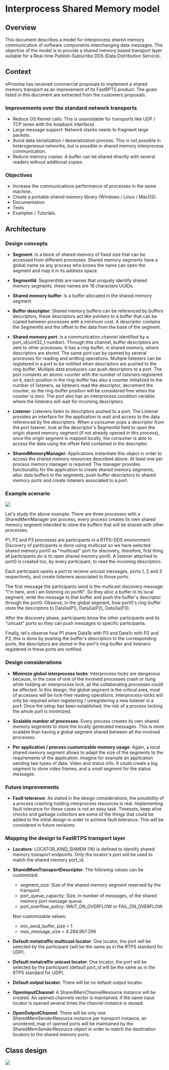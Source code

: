 # Interprocess Shared Memory model

## Overview

This document describes a model for interprocess shared memory communication  of software components interchanging data messages. The objective of the model is to provide a shared memory based transport layer suitable for a Real-time Publish-Subscribe DDS (Data Distribution Service).

## Context

eProsima has received commercial proposals to implement a shared memory transport as an improvement of its FastRPTS product. The goals listed in this document are extracted from the customers proposals.

### Improvements over the standard network transports

* Reduce OS Kernel calls: This is unavoidable for transports like UDP / TCP (even with the loopback interface).
* Large message support: Network stacks needs to fragment large packets.
* Avoid data serialization / deserialization process: This is not possible in heterogeneous networks, but is possible in shared memory interprocess communication.
* Reduce memory copies: A buffer can be shared directly with several readers without additional copies.

### Objectives 

* Increase the communications performance of processes in the same machine.
* Create a portable shared memory library (Windows / Linux / MacOS).
* Documentation.
* Tests
* Examples / Tutorials.

## Architecture

### Design concepts

* **Segment**: Is a block of shared memory of fixed size that can be accessed from different processes. Shared memory segments have a global name so any process who knows the name can open the segment and map it in its address space.

* **SegmentId**: SegmentIds are names that uniquely identify shared memory segments, these names are 16 characters UUIDs.

* **Shared memory buffer**: Is a buffer allocated in the shared memory segment. 

* **Buffer descriptor**: Shared memory buffers can be referenced by buffers descriptors, these descriptors act like pointers to a buffer that can be copied between processes with a minimum cost. A descriptor contains the SegmentId and the offset to the data from the base of the segment.

* **Shared memory port**: Is a communication channel identified by a port_id(uint32_t number). Through this channel, buffer descriptors are sent to other processes. It has a ring-buffer, in shared memory, where descriptors are stored. The same port can by opened by several processes for reading and writting operations. Multiple listeners can be registered in a port to be notified when descriptors are pushed to the ring-buffer. Multiple data producers can push descriptors to a port. The port containts an atomic counter with the number of listeners registered on it, each position in the ring-buffer has also a counter initialized to the number of listeners, as listeners read the descriptor, decrement the counter, so the ring-buffer position will be considered free when the counter is zero. The port also has an interprocess condition variable where the listeners will wait for incoming descriptors.

* **Listener**: Listeners listen to descriptors pushed to a port. The Listener provides an interface for the application to wait and access to the data referenced by the descriptors. When a consumer pops a descriptor from the port listener, look at the descriptor's SegmentId field to open the origin shared memory segment (if not already opened in this process), once the origin segment is mapped locally, the consumer is able to access the data using the offset field contained in the descriptor.

* **SharedMemoryManager**: Applications instantiate this object in order to access the shared memory resources described above. At least one per process memory manager is required. The manager provides functionality for the application to create shared memory segments, alloc data buffers in the segments, push buffer descriptors to shared memory ports and create listeners associated to a port.

### Example scenario
![](interprocess_shared_mem1.png)

Let's study the above example. There are three processes with a SharedMemManager per process, every process creates its own shared memory segment intended to store the buffers that will be shared with other processes.

P1, P2 and P3 processes are participants in a RTPS-DDS environment. Discovery of participants is done using multicast so we have selected shared memory port0 as "multicast" port for discovery, therefore, first thing all participants do is to open shared memory port0. A listener attached to port0 is created too, by every participant, to read the incoming descriptors.

Each participant opens a port to receive unicast messages, ports 1, 2 and 3 respectively, and create listeners associated to those ports.

The first message the participants send is the multicast discovery message: "I'm here, and I am listening on portN". So they alloc a buffer in its local segment, write the message to that buffer and push the buffer's descriptor through the port0. Observe, in the global segment, how port0's ring-buffer store the descriptors to Data1a(P1), Data2a(P2), Data3a(P3). 

After the discovery phase, participants know the other participants and its "unicast" ports so they can push messages to specific participants.

Finally, let's observe how P1 share Data1b with P3 and Data1c with P2 and P3, this is done by pushing the buffer's descriptors to the corresponding ports, the descriptors are stored in the port's ring-buffer and listeners registered in these ports are notified.

### Design considerations

* **Minimize global interprocess locks**: Interprocess locks are dangerous because, in the case of one of the involved processes crash or hung while holding an interprocess lock, all the collaborating processes could be affected. In this design, the global segment is the critical area, most of accesses will be lock-free reading operations. Interprocess-locks will only be required when registering / unregistering a new listener in a port. Once the setup has been established, the risk of a process locking the whole port is minimized.

* **Scalable number of processes**: Every process creates its own shared memory segments to store the locally generated messages. This is more scalable than having a global segment shared between all the involved processes. 

* **Per application / process customizable memory usage**: Again, a local shared memory segment allows to adapt the size of the segments to the requirements of the application. Imagine for example an application sending two types of data: Video and status info. It could create a big segment to store video frames, and a small segment for the status messages.

### Future improvements

* **Fault tolerance**: As stated in the design considerations, the possibility of a process crashing holding interprocess resources is real. Implementing fault tolerance for these cases is not an easy task. Timeouts, keep alive checks and garbage collectors are some of the things that could be added to the initial design in order to achieve fault tolerance. This will be considered in future revisions.

### Mapping the design to FastRTPS transport layer

* **Locators**: LOCATOR_KIND_SHMEM (16) is defined to identify shared memory transport endpoints. Only the locator's port will be used to match the shared memory port_id.

* **SharedMemTransportDescriptor**: The following values can be customized:
    * segment_size: Size of the shared memory segment reserved by the transport.
    * port_queue_capacity: Size, in number of messages, of the shared memory port message queue.
    * port_overflow_policy: WAIT_ON_OVERFLOW or FAIL_ON_OVERFLOW.

    Non customizable values:
    * min_send_buffer_size = 1
    * max_message_size = 4.294.967.296

* **Default metatraffic multicast locator**: One locator, the port will be selected by the participant (will be the same as in the RTPS standard for UDP).

* **Default metatraffic unicast locator**: One locator, the port will be selected by the participant (default port_id will be the same as in the RTPS standard for UDP).

* **Default output locator**: There will be no default output locator.

* **OpenInputChannel**: A SharedMemChannelResource instance will be created. An opened channels vector is maintained, if the same input locator is opened several times the channel instance is reused.

* **OpenOutputChannel**: There will be only one SharedMemSenderResource instance per transport instance, an unordered_map of opened ports will be maintained by the SharedMemSenderResource object in order to match the destination locators to the shared memory ports.

## Class design
![](interprocess_shared_mem2.png)